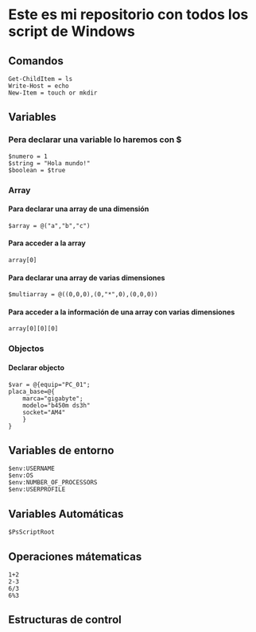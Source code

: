 # Este es mi repositorio con todos los script de Windows
## Comandos
```
Get-ChildItem = ls
Write-Host = echo
New-Item = touch or mkdir
```
## Variables
### Pera declarar una variable lo haremos con $
```
$numero = 1
$string = "Hola mundo!"
$boolean = $true
```

### Array
#### Para declarar una array de una dimensión
```
$array = @("a","b","c")
```
#### Para acceder a la array
```
array[0]
```
#### Para declarar una array de varias dimensiones
```
$multiarray = @((0,0,0),(0,"*",0),(0,0,0))
```
#### Para acceder a la información de una array con varias dimensiones
```
array[0][0][0]
```
### Objectos

#### Declarar objecto
```
$var = @{equip="PC_01";
placa_base=@{
    marca="gigabyte";
    modelo="b450m ds3h"
    socket="AM4"
    }
}
```
## Variables de entorno
```
$env:USERNAME
$env:OS
$env:NUMBER_OF_PROCESSORS
$env:USERPROFILE
```

## Variables Automáticas
```
$PsScriptRoot
```

## Operaciones mátematicas
```
1+2
2-3
6/3
6%3
```

## Estructuras de control
